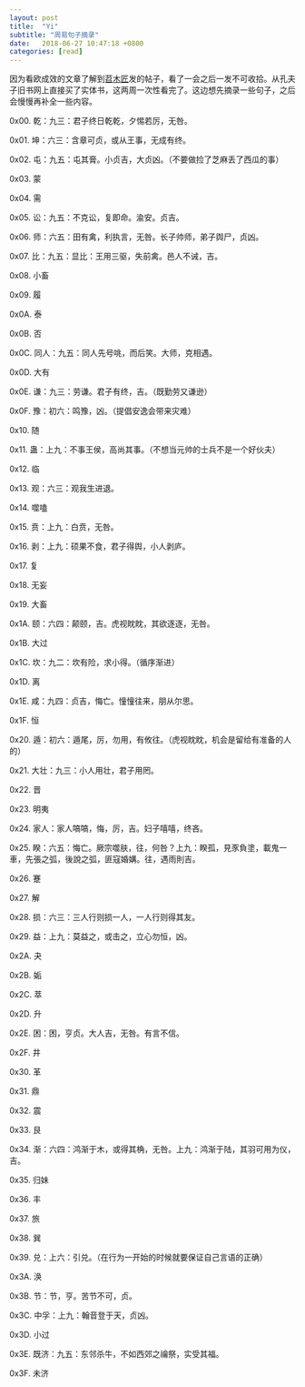 ```yaml
---
layout: post
title:  "Yi"
subtitle: "周易句子摘录"
date:   2018-06-27 10:47:18 +0800
categories: [read]
---
```


因为看欧成效的文章了解到[苕木匠](http://bbs.tianya.cn/post-no05-63418-1.shtml)发的帖子，看了一会之后一发不可收拾。从孔夫子旧书网上直接买了实体书，这两周一次性看完了。这边想先摘录一些句子，之后会慢慢再补全一些内容。

0x00. 乾：九三：君子终日乾乾，夕惕若厉，无咎。

0x01. 坤：六三：含章可贞，或从王事，无成有终。

0x02. 屯：九五：屯其膏。小贞吉，大贞凶。（不要做捡了芝麻丢了西瓜的事）

0x03. 蒙

0x04. 需

0x05. 讼：九五：不克讼，复即命。渝安。贞吉。

0x06. 师：六五：田有禽，利执言，无咎。长子帅师，弟子舆尸，贞凶。

0x07. 比：九五：显比：王用三驱，失前禽。邑人不诫，吉。

0x08. 小畜

0x09. 履

0x0A. 泰

0x0B. 否

0x0C. 同人：九五：同人先号咷，而后笑。大师，克相遇。

0x0D. 大有

0x0E. 谦：九三：劳谦。君子有终，吉。（既勤劳又谦逊）

0x0F. 豫：初六：鸣豫，凶。（提倡安逸会带来灾难）

0x10. 随

0x11. 蛊：上九：不事王侯，高尚其事。（不想当元帅的士兵不是一个好伙夫）

0x12. 临

0x13. 观：六三：观我生进退。

0x14. 噬嗑

0x15. 贲：上九：白贲，无咎。

0x16. 剥：上九：硕果不食，君子得舆，小人剥庐。

0x17. 复

0x18. 无妄

0x19. 大畜

0x1A. 颐：六四：颠颐，吉。虎视眈眈，其欲逐逐，无咎。

0x1B. 大过

0x1C. 坎：九二：坎有险，求小得。（循序渐进）

0x1D. 离

0x1E. 咸：九四：贞吉，悔亡。憧憧往来，朋从尔思。

0x1F. 恒

0x20. 遁：初六：遁尾，厉，勿用，有攸往。（虎视眈眈，机会是留给有准备的人的）

0x21. 大壮：九三：小人用壮，君子用罔。

0x22. 晋

0x23. 明夷

0x24. 家人：家人嗃嗃，悔，厉，吉。妇子嘻嘻，终吝。

0x25. 睽：六五：悔亡。厥宗噬肤，往，何咎？上九：睽孤，見豕負塗，載鬼一車，先張之弧，後說之弧，匪寇婚媾。往，遇雨則吉。

0x26. 蹇

0x27. 解

0x28. 损：六三：三人行则损一人，一人行则得其友。

0x29. 益：上九：莫益之，或击之，立心勿恒，凶。

0x2A. 夬

0x2B. 姤

0x2C. 萃

0x2D. 升

0x2E. 困：困，亨贞。大人吉，无咎。有言不信。

0x2F. 井

0x30. 革

0x31. 鼎

0x32. 震

0x33. 艮

0x34. 渐：六四：鸿渐于木，或得其桷，无咎。上九：鸿渐于陆，其羽可用为仪，吉。

0x35. 归妹

0x36. 丰

0x37. 旅

0x38. 巽

0x39. 兑：上六：引兑。（在行为一开始的时候就要保证自己言语的正确）

0x3A. 涣

0x3B. 节：节，亨。苦节不可，贞。

0x3C. 中孚：上九：翰音登于天，贞凶。

0x3D. 小过

0x3E. 既济：九五：东邻杀牛，不如西郊之禴祭，实受其福。

0x3F. 未济
